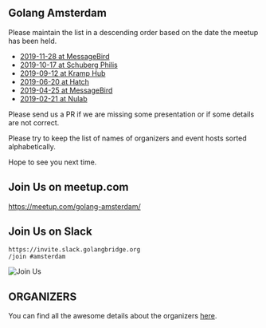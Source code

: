 Golang Amsterdam
----------------

Please maintain the list in a descending order based on the date the meetup has been held.

* [2019-11-28 at MessageBird](2019-11-28@messagebird/README.md)
* [2019-10-17 at Schuberg Philis](2019-10-17@schuberg-philis/README.md)
* [2019-09-12 at Kramp Hub](2019-09-12@kramphub/README.md)
* [2019-06-20 at Hatch](2019-06-20@hatch/README.md)
* [2019-04-25 at MessageBird](2019-04-25@messagebird/README.md)
* [2019-02-21 at Nulab](2019-02-21@nulab/README.md)

Please send us a PR if we are missing some presentation or if some details are not correct.

Please try to keep the list of names of organizers and event hosts sorted alphabetically.

Hope to see you next time.

Join Us on meetup.com
---------------------

https://meetup.com/golang-amsterdam/

Join Us on Slack
-----------------

```
https://invite.slack.golangbridge.org
/join #amsterdam
```

![Join Us](qr.png?raw=true "QR Code")

ORGANIZERS
----------

You can find all the awesome details about the organizers [here](ORGANIZERS).
